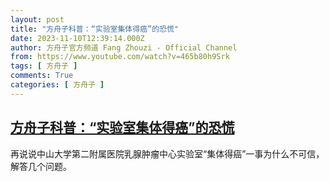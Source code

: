 ```yaml
---
layout: post
title: "方舟子科普：“实验室集体得癌”的恐慌"
date: 2023-11-10T12:39:14.000Z
author: 方舟子官方频道 Fang Zhouzi - Official Channel
from: https://www.youtube.com/watch?v=465b80h9Srk
tags: [ 方舟子 ]
comments: True
categories: [ 方舟子 ]
---
```

<!--1699619954000-->
[方舟子科普：“实验室集体得癌”的恐慌](https://www.youtube.com/watch?v=465b80h9Srk)
------

<div>
再说说中山大学第二附属医院乳腺肿瘤中心实验室“集体得癌”一事为什么不可信，解答几个问题。
</div>
